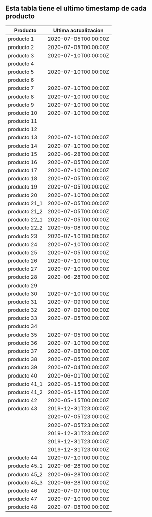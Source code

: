 ## Esta tabla tiene el ultimo timestamp de cada producto
|Producto|Ultima actualizacion |
|------ |------ |
|producto 1|2020-07-05T00:00:00Z|
|producto 2|2020-07-05T00:00:00Z|
|producto 3|2020-07-10T00:00:00Z|
|producto 4|
|producto 5|2020-07-10T00:00:00Z|
|producto 6|
|producto 7|2020-07-10T00:00:00Z|
|producto 8|2020-07-10T00:00:00Z|
|producto 9|2020-07-10T00:00:00Z|
|producto 10|2020-07-10T00:00:00Z|
|producto 11|
|producto 12|
|producto 13|2020-07-10T00:00:00Z|
|producto 14|2020-07-10T00:00:00Z|
|producto 15|2020-06-28T00:00:00Z|
|producto 16|2020-07-05T00:00:00Z|
|producto 17|2020-07-10T00:00:00Z|
|producto 18|2020-07-05T00:00:00Z|
|producto 19|2020-07-05T00:00:00Z|
|producto 20|2020-07-10T00:00:00Z|
|producto 21_1|2020-07-05T00:00:00Z|
|producto 21_2|2020-07-05T00:00:00Z|
|producto 22_1|2020-07-05T00:00:00Z|
|producto 22_2|2020-05-08T00:00:00Z|
|producto 23|2020-07-10T00:00:00Z|
|producto 24|2020-07-10T00:00:00Z|
|producto 25|2020-07-05T00:00:00Z|
|producto 26|2020-07-10T00:00:00Z|
|producto 27|2020-07-10T00:00:00Z|
|producto 28|2020-06-28T00:00:00Z|
|producto 29|
|producto 30|2020-07-10T00:00:00Z|
|producto 31|2020-07-09T00:00:00Z|
|producto 32|2020-07-09T00:00:00Z|
|producto 33|2020-07-05T00:00:00Z|
|producto 34|
|producto 35|2020-07-05T00:00:00Z|
|producto 36|2020-07-10T00:00:00Z|
|producto 37|2020-07-08T00:00:00Z|
|producto 38|2020-07-05T00:00:00Z|
|producto 39|2020-07-04T00:00:00Z|
|producto 40|2020-06-01T00:00:00Z|
|producto 41_1|2020-05-15T00:00:00Z|
|producto 41_2|2020-05-15T00:00:00Z|
|producto 42|2020-05-15T00:00:00Z|
|producto 43|2019-12-31T23:00:00Z|
| |2020-07-05T23:00:00Z|
| |2020-07-05T23:00:00Z|
| |2019-12-31T23:00:00Z|
| |2019-12-31T23:00:00Z|
| |2019-12-31T23:00:00Z|
|producto 44|2020-07-10T00:00:00Z|
|producto 45_1|2020-06-28T00:00:00Z|
|producto 45_2|2020-06-28T00:00:00Z|
|producto 45_3|2020-06-28T00:00:00Z|
|producto 46|2020-07-07T00:00:00Z|
|producto 47|2020-07-10T00:00:00Z|
|producto 48|2020-07-08T00:00:00Z|
